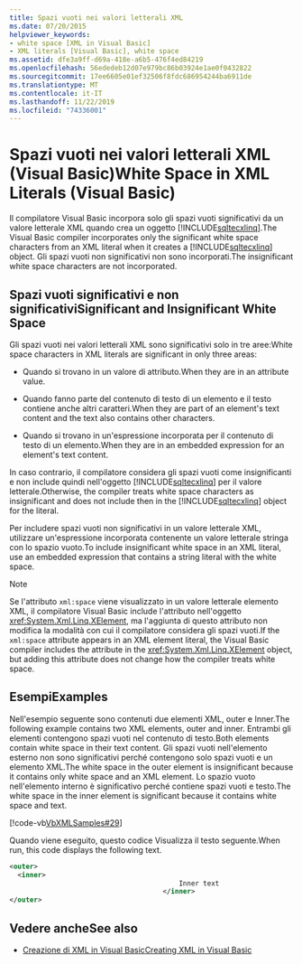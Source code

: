 ```yaml
---
title: Spazi vuoti nei valori letterali XML
ms.date: 07/20/2015
helpviewer_keywords:
- white space [XML in Visual Basic]
- XML literals [Visual Basic], white space
ms.assetid: dfe3a9ff-d69a-418e-a6b5-476f4ed84219
ms.openlocfilehash: 56ededeb12d07e979bc86b03924e1ae0f0432822
ms.sourcegitcommit: 17ee6605e01ef32506f8fdc686954244ba6911de
ms.translationtype: MT
ms.contentlocale: it-IT
ms.lasthandoff: 11/22/2019
ms.locfileid: "74336001"
---
```

# <a name="white-space-in-xml-literals-visual-basic"></a><span data-ttu-id="238b3-102">Spazi vuoti nei valori letterali XML (Visual Basic)</span><span class="sxs-lookup"><span data-stu-id="238b3-102">White Space in XML Literals (Visual Basic)</span></span>
<span data-ttu-id="238b3-103">Il compilatore Visual Basic incorpora solo gli spazi vuoti significativi da un valore letterale XML quando crea un oggetto [!INCLUDE[sqltecxlinq](~/includes/sqltecxlinq-md.md)].</span><span class="sxs-lookup"><span data-stu-id="238b3-103">The Visual Basic compiler incorporates only the significant white space characters from an XML literal when it creates a [!INCLUDE[sqltecxlinq](~/includes/sqltecxlinq-md.md)] object.</span></span> <span data-ttu-id="238b3-104">Gli spazi vuoti non significativi non sono incorporati.</span><span class="sxs-lookup"><span data-stu-id="238b3-104">The insignificant white space characters are not incorporated.</span></span>  
  
## <a name="significant-and-insignificant-white-space"></a><span data-ttu-id="238b3-105">Spazi vuoti significativi e non significativi</span><span class="sxs-lookup"><span data-stu-id="238b3-105">Significant and Insignificant White Space</span></span>  
 <span data-ttu-id="238b3-106">Gli spazi vuoti nei valori letterali XML sono significativi solo in tre aree:</span><span class="sxs-lookup"><span data-stu-id="238b3-106">White space characters in XML literals are significant in only three areas:</span></span>  
  
- <span data-ttu-id="238b3-107">Quando si trovano in un valore di attributo.</span><span class="sxs-lookup"><span data-stu-id="238b3-107">When they are in an attribute value.</span></span>  
  
- <span data-ttu-id="238b3-108">Quando fanno parte del contenuto di testo di un elemento e il testo contiene anche altri caratteri.</span><span class="sxs-lookup"><span data-stu-id="238b3-108">When they are part of an element's text content and the text also contains other characters.</span></span>  
  
- <span data-ttu-id="238b3-109">Quando si trovano in un'espressione incorporata per il contenuto di testo di un elemento.</span><span class="sxs-lookup"><span data-stu-id="238b3-109">When they are in an embedded expression for an element's text content.</span></span>  
  
 <span data-ttu-id="238b3-110">In caso contrario, il compilatore considera gli spazi vuoti come insignificanti e non include quindi nell'oggetto [!INCLUDE[sqltecxlinq](~/includes/sqltecxlinq-md.md)] per il valore letterale.</span><span class="sxs-lookup"><span data-stu-id="238b3-110">Otherwise, the compiler treats white space characters as insignificant and does not include then in the [!INCLUDE[sqltecxlinq](~/includes/sqltecxlinq-md.md)] object for the literal.</span></span>  
  
 <span data-ttu-id="238b3-111">Per includere spazi vuoti non significativi in un valore letterale XML, utilizzare un'espressione incorporata contenente un valore letterale stringa con lo spazio vuoto.</span><span class="sxs-lookup"><span data-stu-id="238b3-111">To include insignificant white space in an XML literal, use an embedded expression that contains a string literal with the white space.</span></span>  
  
> [!NOTE]
> <span data-ttu-id="238b3-112">Se l'attributo `xml:space` viene visualizzato in un valore letterale elemento XML, il compilatore Visual Basic include l'attributo nell'oggetto <xref:System.Xml.Linq.XElement>, ma l'aggiunta di questo attributo non modifica la modalità con cui il compilatore considera gli spazi vuoti.</span><span class="sxs-lookup"><span data-stu-id="238b3-112">If the `xml:space` attribute appears in an XML element literal, the Visual Basic compiler includes the attribute in the <xref:System.Xml.Linq.XElement> object, but adding this attribute does not change how the compiler treats white space.</span></span>  
  
## <a name="examples"></a><span data-ttu-id="238b3-113">Esempi</span><span class="sxs-lookup"><span data-stu-id="238b3-113">Examples</span></span>  
 <span data-ttu-id="238b3-114">Nell'esempio seguente sono contenuti due elementi XML, outer e Inner.</span><span class="sxs-lookup"><span data-stu-id="238b3-114">The following example contains two XML elements, outer and inner.</span></span> <span data-ttu-id="238b3-115">Entrambi gli elementi contengono spazi vuoti nel contenuto di testo.</span><span class="sxs-lookup"><span data-stu-id="238b3-115">Both elements contain white space in their text content.</span></span> <span data-ttu-id="238b3-116">Gli spazi vuoti nell'elemento esterno non sono significativi perché contengono solo spazi vuoti e un elemento XML.</span><span class="sxs-lookup"><span data-stu-id="238b3-116">The white space in the outer element is insignificant because it contains only white space and an XML element.</span></span> <span data-ttu-id="238b3-117">Lo spazio vuoto nell'elemento interno è significativo perché contiene spazi vuoti e testo.</span><span class="sxs-lookup"><span data-stu-id="238b3-117">The white space in the inner element is significant because it contains white space and text.</span></span>  
  
 [!code-vb[VbXMLSamples#29](~/samples/snippets/visualbasic/VS_Snippets_VBCSharp/VbXMLSamples/VB/XMLSamples13.vb#29)]  
  
 <span data-ttu-id="238b3-118">Quando viene eseguito, questo codice Visualizza il testo seguente.</span><span class="sxs-lookup"><span data-stu-id="238b3-118">When run, this code displays the following text.</span></span>  
  
```xml  
<outer>  
  <inner>  
                                          Inner text  
                                      </inner>  
</outer>  
```  
  
## <a name="see-also"></a><span data-ttu-id="238b3-119">Vedere anche</span><span class="sxs-lookup"><span data-stu-id="238b3-119">See also</span></span>

- [<span data-ttu-id="238b3-120">Creazione di XML in Visual Basic</span><span class="sxs-lookup"><span data-stu-id="238b3-120">Creating XML in Visual Basic</span></span>](../../../../visual-basic/programming-guide/language-features/xml/creating-xml.md)
